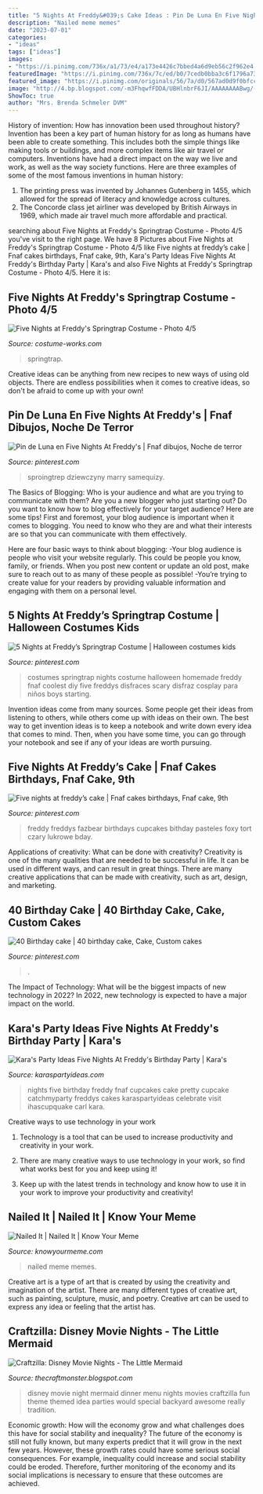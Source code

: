 ```yaml
---
title: "5 Nights At Freddy&#039;s Cake Ideas : Pin De Luna En Five Nights At Freddy&#039;s"
description: "Nailed meme memes"
date: "2023-07-01"
categories:
- "ideas"
tags: ["ideas"]
images:
- "https://i.pinimg.com/736x/a1/73/e4/a173e4426c7bbed4a6d9eb56c2f962e4.jpg"
featuredImage: "https://i.pinimg.com/736x/7c/ed/b0/7cedb0bba3c6f1796a73ede93bc00566--homemade-costumes-diy-costumes.jpg"
featured_image: "https://i.pinimg.com/originals/56/7a/d0/567ad0d9f0bfcc457f3d0bc2f73d0e7c.jpg"
image: "http://4.bp.blogspot.com/-m3FhqwfFDDA/UBHlnbrF6JI/AAAAAAAABwg/-_HtUTOdro4/s1600/DSCN8275.JPG"
ShowToc: true
author: "Mrs. Brenda Schmeler DVM"
---
```



History of invention: How has innovation been used throughout history?
Invention has been a key part of human history for as long as humans have been able to create something. This includes both the simple things like making tools or buildings, and more complex items like air travel or computers. Inventions have had a direct impact on the way we live and work, as well as the way society functions. 
Here are three examples of some of the most famous inventions in human history: 

1) The printing press was invented by Johannes Gutenberg in 1455, which allowed for the spread of literacy and knowledge across cultures. 
2) The Concorde class jet airliner was developed by British Airways in 1969, which made air travel much more affordable and practical.

	

		
searching about Five Nights at Freddy&#039;s Springtrap Costume - Photo 4/5 you've visit to the right page. We have 8 Pictures about Five Nights at Freddy&#039;s Springtrap Costume - Photo 4/5 like Five nights at freddy’s cake | Fnaf cakes birthdays, Fnaf cake, 9th, Kara&#039;s Party Ideas Five Nights At Freddy&#039;s Birthday Party | Kara&#039;s and also Five Nights at Freddy&#039;s Springtrap Costume - Photo 4/5. Here it is:
		
    
## Five Nights At Freddy&#039;s Springtrap Costume - Photo 4/5

<img loading=lazy src="https://photos.costume-works.com/full/five_nights_at_freddys_springtrap2.jpg" onerror="this.onerror=null;this.src='https://tse4.mm.bing.net/th?id=OIP.VaFbgfrH3P8VhvPHImusVgHaNK&amp;pid=15.1';" alt="Five Nights at Freddy&#039;s Springtrap Costume - Photo 4/5">

_Source: costume-works.com_

>springtrap. 

	

Creative ideas can be anything from new recipes to new ways of using old objects. There are endless possibilities when it comes to creative ideas, so don't be afraid to come up with your own!

    
## Pin De Luna En Five Nights At Freddy&#039;s | Fnaf Dibujos, Noche De Terror

<img loading=lazy src="https://i.pinimg.com/736x/a1/73/e4/a173e4426c7bbed4a6d9eb56c2f962e4.jpg" onerror="this.onerror=null;this.src='https://tse3.mm.bing.net/th?id=OIP.aB4iX0PkYvuzIumH65JnqgHaHa&amp;pid=15.1';" alt="Pin de Luna en Five Nights At Freddy&#039;s | Fnaf dibujos, Noche de terror">

_Source: pinterest.com_

>sproingtrep dziewczyny marry samequizy. 

	

The Basics of Blogging: Who is your audience and what are you trying to communicate with them?
Are you a new blogger who just starting out? Do you want to know how to blog effectively for your target audience? Here are some tips! 
First and foremost, your blog audience is important when it comes to blogging. You need to know who they are and what their interests are so that you can communicate with them effectively. 

Here are four basic ways to think about blogging:
-Your blog audience is people who visit your website regularly. This could be people you know, family, or friends. When you post new content or update an old post, make sure to reach out to as many of these people as possible! 
-You’re trying to create value for your readers by providing valuable information and engaging with them on a personal level.

    
## 5 Nights At Freddy’s Springtrap Costume | Halloween Costumes Kids

<img loading=lazy src="https://i.pinimg.com/736x/7c/ed/b0/7cedb0bba3c6f1796a73ede93bc00566--homemade-costumes-diy-costumes.jpg" onerror="this.onerror=null;this.src='https://tse2.mm.bing.net/th?id=OIP.n2tAKp_B_yDVSaM9pRoB0AHaJ4&amp;pid=15.1';" alt="5 Nights at Freddy’s Springtrap Costume | Halloween costumes kids">

_Source: pinterest.com_

>costumes springtrap nights costume halloween homemade freddy fnaf coolest diy five freddys disfraces scary disfraz cosplay para niños boys starting. 

	

Invention ideas come from many sources. Some people get their ideas from listening to others, while others come up with ideas on their own. The best way to get invention ideas is to keep a notebook and write down every idea that comes to mind. Then, when you have some time, you can go through your notebook and see if any of your ideas are worth pursuing.

    
## Five Nights At Freddy’s Cake | Fnaf Cakes Birthdays, Fnaf Cake, 9th

<img loading=lazy src="https://i.pinimg.com/736x/e2/e3/54/e2e3547518f302119e57db98d19d5cea.jpg" onerror="this.onerror=null;this.src='https://tse2.mm.bing.net/th?id=OIP.7hf5thgBmF2qF62pR9f8mAHaKE&amp;pid=15.1';" alt="Five nights at freddy’s cake | Fnaf cakes birthdays, Fnaf cake, 9th">

_Source: pinterest.com_

>freddy freddys fazbear birthdays cupcakes bithday pasteles foxy tort czary lukrowe bday. 

	

Applications of creativity: What can be done with creativity?
Creativity is one of the many qualities that are needed to be successful in life. It can be used in different ways, and can result in great things. There are many creative applications that can be made with creativity, such as art, design, and marketing.

    
## 40 Birthday Cake | 40 Birthday Cake, Cake, Custom Cakes

<img loading=lazy src="https://i.pinimg.com/originals/56/7a/d0/567ad0d9f0bfcc457f3d0bc2f73d0e7c.jpg" onerror="this.onerror=null;this.src='https://tse1.mm.bing.net/th?id=OIP.kbBzx-np8tieo2HQA3VlJgHaJ4&amp;pid=15.1';" alt="40 Birthday cake | 40 birthday cake, Cake, Custom cakes">

_Source: pinterest.com_

>. 

	

The Impact of Technology: What will be the biggest impacts of new technology in 2022?
In 2022, new technology is expected to have a major impact on the world.

    
## Kara&#039;s Party Ideas Five Nights At Freddy&#039;s Birthday Party | Kara&#039;s

<img loading=lazy src="https://karaspartyideas.com/wp-content/uploads/2016/08/Five-Nights-At-Freddys-Birthday-Party-via-Karas-Party-Ideas-KarasPartyIdeas.com21.jpeg" onerror="this.onerror=null;this.src='https://tse3.mm.bing.net/th?id=OIP.pQEJvWz4Xh--OEn5dQ_LogHaJ3&amp;pid=15.1';" alt="Kara&#039;s Party Ideas Five Nights At Freddy&#039;s Birthday Party | Kara&#039;s">

_Source: karaspartyideas.com_

>nights five birthday freddy fnaf cupcakes cake pretty cupcake catchmyparty freddys cakes karaspartyideas celebrate visit ihascupquake carl kara. 

	

Creative ways to use technology in your work
1. Technology is a tool that can be used to increase productivity and creativity in your work.
2. There are many creative ways to use technology in your work, so find what works best for you and keep using it!

3. Keep up with the latest trends in technology and know how to use it in your work to improve your productivity and creativity!

    
## Nailed It | Nailed It | Know Your Meme

<img loading=lazy src="http://i0.kym-cdn.com/photos/images/facebook/000/758/763/5b5.jpg" onerror="this.onerror=null;this.src='https://tse4.mm.bing.net/th?id=OIP.VM2L6s28ewVGd5QNhwiEGAHaKj&amp;pid=15.1';" alt="Nailed It | Nailed It | Know Your Meme">

_Source: knowyourmeme.com_

>nailed meme memes. 

	

Creative art is a type of art that is created by using the creativity and imagination of the artist. There are many different types of creative art, such as painting, sculpture, music, and poetry. Creative art can be used to express any idea or feeling that the artist has.

    
## Craftzilla: Disney Movie Nights - The Little Mermaid

<img loading=lazy src="http://4.bp.blogspot.com/-m3FhqwfFDDA/UBHlnbrF6JI/AAAAAAAABwg/-_HtUTOdro4/s1600/DSCN8275.JPG" onerror="this.onerror=null;this.src='https://tse1.mm.bing.net/th?id=OIP.oxy8_Txwg2o3By7vqmdmrAHaJ4&amp;pid=15.1';" alt="Craftzilla: Disney Movie Nights - The Little Mermaid">

_Source: thecraftmonster.blogspot.com_

>disney movie night mermaid dinner menu nights movies craftzilla fun theme themed idea parties would special backyard awesome really tradition. 

	

Economic growth: How will the economy grow and what challenges does this have for social stability and inequality?
The future of the economy is still not fully known, but many experts predict that it will grow in the next few years. However, these growth rates could have some serious social consequences. For example, inequality could increase and social stability could be eroded. Therefore, further monitoring of the economy and its social implications is necessary to ensure that these outcomes are achieved.

